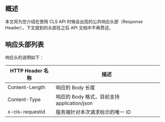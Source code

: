 ## 概述

本文将为您介绍在使用 CLS API 时候会出现的公共响应头部（Response Header），下文提到的头部在之后 API 文档中不再赘述。

## 响应头部列表

响应头的说明如下：

| HTTP Header 名称 | 描述                                        |
| --------------- | ------------------------------------------- |
| Content-Length  | 响应的 Body 长度                            |
| Content-Type    | 响应的 Body 格式，目前支持 application/json |
| x-cls-requestid | 服务端针对本次请求标示的唯一 ID             |

